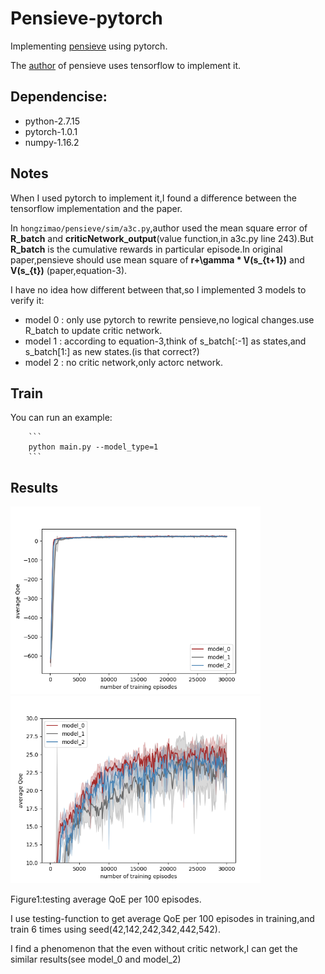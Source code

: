 # Pensieve-pytorch
Implementing [pensieve](http://web.mit.edu/pensieve/) using pytorch.

The [author](https://github.com/hongzimao/pensieve) of pensieve uses tensorflow to implement it.

## Dependencise:

- python-2.7.15
- pytorch-1.0.1
- numpy-1.16.2

## Notes

When I used pytorch to implement it,I found a difference between the tensorflow implementation and the paper.

In ```hongzimao/pensieve/sim/a3c.py```,author used the mean square error of **R_batch** and **criticNetwork_output**(value function,in a3c.py line 243).But **R_batch** is the cumulative rewards in particular episode.In original paper,pensieve should use mean square of **r+\gamma * V(s_{t+1})** and **V(s_{t})** (paper,equation-3).

I have no idea how different between that,so I implemented 3 models to verify it:

- model 0 : only use pytorch to rewrite pensieve,no logical changes.use R_batch to update critic network.
- model 1 : according to equation-3,think of s_batch[:-1] as states,and s_batch[1:] as new states.(is that correct?)
- model 2 : no critic network,only actorc network.

## Train

You can run an example:

        ```
        python main.py --model_type=1
        ```

## Results

<img src="img/figure-1a.png" width="400" height="300" alt="1a"/> <img src="img/figure-1b.png" width="400" height="300" alt="1b"/>

Figure1:testing average QoE per 100 episodes.

I use testing-function to get average QoE per 100 episodes in training,and train 6 times using seed(42,142,242,342,442,542).

I find a phenomenon that the even without critic network,I can get the similar results(see model_0 and model_2)
